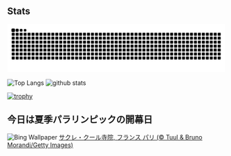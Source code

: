 ## Stats
<picture>
  <source media="(prefers-color-scheme: dark)" srcset="https://raw.githubusercontent.com/ba230t/ba230t/output/github-contribution-grid-snake-dark.svg">
  <source media="(prefers-color-scheme: light)" srcset="https://raw.githubusercontent.com/ba230t/ba230t/output/github-contribution-grid-snake.svg">
  <img alt="github contribution grid snake animation" src="https://raw.githubusercontent.com/ba230t/ba230t/output/github-contribution-grid-snake.svg">
</picture>

<p align="left">
  <img alt="Top Langs" height="150px" src="https://github-readme-stats.vercel.app/api/top-langs/?username=ba230t&layout=compact&theme=transparent" />
  <img alt="github stats" height="150px" src="https://github-readme-stats.vercel.app/api?username=ba230t&theme=transparent" />
</p>

[![trophy](https://github-profile-trophy.vercel.app/?username=ba230t&theme=transparent&column=7)](https://github.com/ryo-ma/github-profile-trophy)


<!-- Bing Wallpaper Start -->
## 今日は夏季パラリンピックの開幕日
![Bing Wallpaper](https://www.bing.com/th?id=OHR.ParalympicsParis_JA-JP5348404269_1920x1080.jpg&rf=LaDigue_1920x1080.jpg&pid=hp)
[サクレ・クール寺院, フランス パリ (© Tuul & Bruno Morandi/Getty Images)](https://www.bing.com/search?q=%E3%82%B5%E3%82%AF%E3%83%AC%E3%83%BB%E3%82%AF%E3%83%BC%E3%83%AB%E5%AF%BA%E9%99%A2&form=hpcapt&filters=HpDate%3a%2220240827_1500%22)
<!-- Bing Wallpaper End -->
